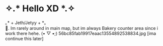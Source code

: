 # ⁠✧.*⁠ Hello XD *⁠.⁠✧
⁠｡⁠* ⁠+ Jeth/Jetyy + *⁠｡             
🥀. Im rarely around in main map, but im always Bakery counter area since i work there hehe. (⁠•⁠ ⁠▽⁠ ⁠•⁠;⁠)
56bc85fab19917eaac13554892538834.jpg
[ima continue this later]
